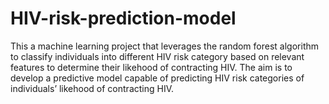 # HIV-risk-prediction-model
  This a machine learning project that leverages the random forest algorithm to classify individuals into different HIV risk category based on relevant features to determine their likehood of contracting HIV. The aim is to develop a  predictive model capable of predicting HIV risk categories of individuals’ likehood of contracting HIV.  
